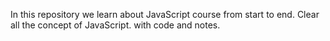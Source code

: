 In this repository we learn about JavaScript course from start to end.
Clear all the concept of JavaScript.
with code and notes.
